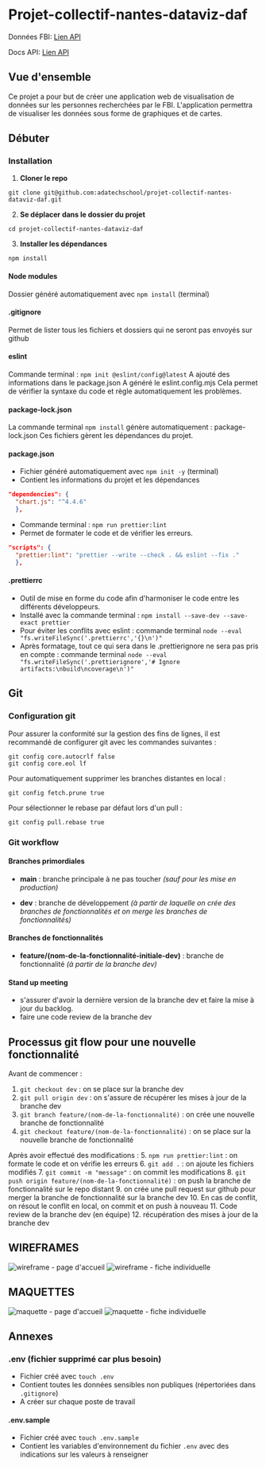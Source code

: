 # Projet-collectif-nantes-dataviz-daf

Données FBI: [Lien API](https://api.fbi.gov/wanted)

Docs API: [Lien API](https://api.fbi.gov/docs)

## Vue d'ensemble

Ce projet a pour but de créer une application web de visualisation de données sur les personnes recherchées par le FBI. L'application permettra de visualiser les données sous forme de graphiques et de cartes.

## Débuter

### Installation

1. **Cloner le repo**

```
git clone git@github.com:adatechschool/projet-collectif-nantes-dataviz-daf.git
```

2. **Se déplacer dans le dossier du projet**

```
cd projet-collectif-nantes-dataviz-daf
```

3. **Installer les dépendances**

```
npm install
```

#### Node modules

Dossier généré automatiquement avec `npm install` (terminal)

#### .gitignore

Permet de lister tous les fichiers et dossiers qui ne seront pas envoyés sur github

#### eslint

Commande terminal : `npm init @eslint/config@latest`
A ajouté des informations dans le package.json
A généré le eslint.config.mjs
Cela permet de vérifier la syntaxe du code et règle automatiquement les problèmes.

#### package-lock.json

La commande terminal `npm install` génère automatiquement : package-lock.json
Ces fichiers gèrent les dépendances du projet.

#### package.json

- Fichier généré automatiquement avec `npm init -y` (terminal)
- Contient les informations du projet et les dépendances

```json
"dependencies": {
  "chart.js": "^4.4.6"
  },
```

- Commande terminal : `npm run prettier:lint`
- Permet de formater le code et de vérifier les erreurs.

```json
"scripts": {
  "prettier:lint": "prettier --write --check . && eslint --fix ."
  },
```

#### .prettierrc

- Outil de mise en forme du code afin d'harmoniser le code entre les différents développeurs.
- Installé avec la commande terminal : `npm install --save-dev --save-exact prettier`
- Pour éviter les conflits avec eslint : commande terminal `node --eval "fs.writeFileSync('.prettierrc','{}\n')"`
- Après formatage, tout ce qui sera dans le .prettierignore ne sera pas pris en compte : commande terminal `node --eval "fs.writeFileSync('.prettierignore','# Ignore artifacts:\nbuild\ncoverage\n')"`

## Git

### Configuration git

Pour assurer la conformité sur la gestion des fins de lignes, il est recommandé de configurer git avec les commandes suivantes :

```
git config core.autocrlf false
git config core.eol lf
```

Pour automatiquement supprimer les branches distantes en local :

```
git config fetch.prune true
```

Pour sélectionner le rebase par défaut lors d'un pull :

```
git config pull.rebase true
```

### Git workflow

#### Branches primordiales

- **main** : branche principale à ne pas toucher _(sauf pour les mise en production)_

- **dev** : branche de développement _(à partir de laquelle on crée des branches de fonctionnalités et on merge les branches de fonctionnalités)_

#### Branches de fonctionnalités

- **feature/(nom-de-la-fonctionnalité-initiale-dev)** : branche de fonctionnalité _(à partir de la branche dev)_

#### Stand up meeting

- s'assurer d'avoir la dernière version de la branche dev et faire la mise à jour du backlog.
- faire une code review de la branche dev

## Processus git flow pour une nouvelle fonctionnalité

Avant de commencer :
1. `git checkout dev` : on se place sur la branche dev
2. `git pull origin dev` : on s'assure de récupérer les mises à jour de la branche dev
3. `git branch feature/(nom-de-la-fonctionnalité)` : on crée une nouvelle branche de fonctionnalité
4. `git checkout feature/(nom-de-la-fonctionnalité)` : on se place sur la nouvelle branche de fonctionnalité

Après avoir effectué des modifications :
5. `npm run prettier:lint` : on formate le code et on vérifie les erreurs
6. `git add .` : on ajoute les fichiers modifiés
7. `git commit -m "message"` : on commit les modifications
8. `git push origin feature/(nom-de-la-fonctionnalité)` : on push la branche de fonctionnalité sur le repo distant
9. on crée une pull request sur github pour merger la branche de fonctionnalité sur la branche dev
10. En cas de conflit, on résout le conflit en local, on commit et on push à nouveau
11. Code review de la branche dev (en équipe)
12. récupération des mises à jour de la branche dev

## WIREFRAMES

![wireframe - page d'accueil](assets/wireframe_accueil_daf.png)
![wireframe - fiche individuelle](assets/wireframe_fiche_daf.png)

## MAQUETTES

![maquette - page d'accueil](assets/maquette-page-accueil.png)
![maquette - fiche individuelle](assets/maquette-page-details.png)

## Annexes

### .env (fichier supprimé car plus besoin)

- Fichier créé avec `touch .env`
- Contient toutes les données sensibles non publiques (répertoriées dans `.gitignore`)
- A créer sur chaque poste de travail

#### .env.sample

- Fichier créé avec `touch .env.sample`
- Contient les variables d'environnement du fichier `.env` avec des indications sur les valeurs à renseigner
